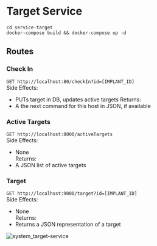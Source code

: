 # Target Service
```
cd service-target
docker-compose build && docker-compose up -d
```  

## Routes
### Check In
```GET http://localhost:80/checkIn?id=[IMPLANT_ID]```  
Side Effects:
- PUTs target in DB, updates active targets
Returns:
- A the next command for this host in JSON, if available

### Active Targets
```GET http://localhost:8000/activeTargets```  
Side Effects: 
- None  
Returns:
- A JSON list of active targets

### Target
```GET http://localhost:9000/target?id=[IMPLANT_ID]```  
Side Effects:
- None  
Returns:
- Returns a JSON representation of a target  
  
  
![system_target-service](../images/system_target-service.png)